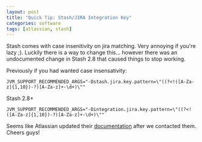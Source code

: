 ```yaml
---
layout: post
title: "Quick Tip: Stash/JIRA Integration Key"
categories: software
tags: [atlassian, stash]
---
```


Stash comes with case insenitivity on jira matching. Very annoying if you're 
lazy ;). Luckily there is a way to change this... however there was an 
undocumented change in Stash 2.8 that caused things to stop working.

Previously if you had wanted case insensativity:

    JVM_SUPPORT_RECOMMENDED_ARGS="-Dstash.jira.key.pattern=\"((?<!([A-Za-z]{1,10})-?)[A-Za-z]+-\d+)\""

Stash 2.8+

    JVM_SUPPORT_RECOMMENDED_ARGS="-Dintegration.jira.key.pattern=\"((?<!([A-Za-z]{1,10})-?)[A-Za-z]+-\d+)\""

Seems like Atlassian updated their [documentation](https://confluence.atlassian.com/display/STASHKB/Integrating+with+custom+JIRA+issue+key)
after we contacted them. Cheers guys!
